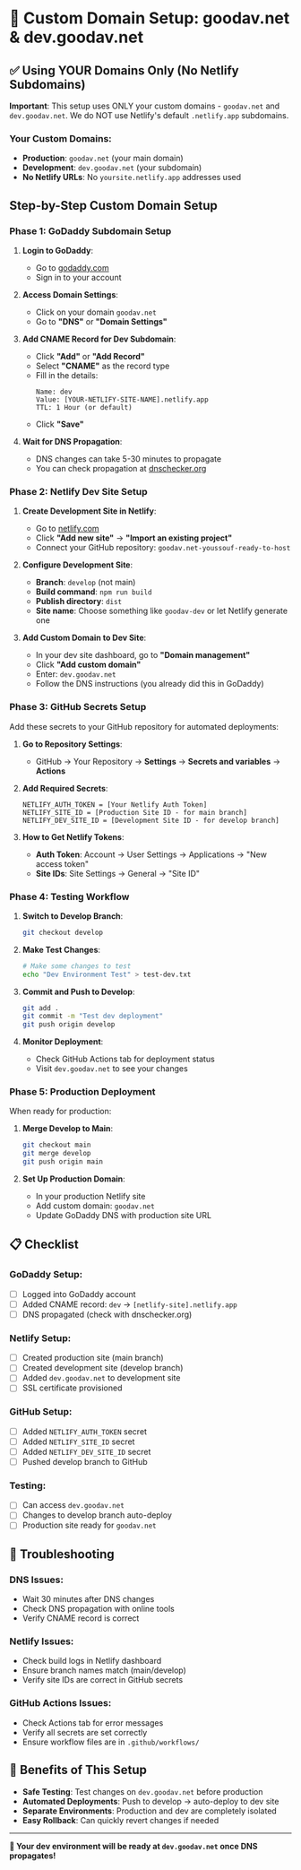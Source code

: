 # 🚀 Custom Domain Setup: goodav.net & dev.goodav.net

## ✅ Using YOUR Domains Only (No Netlify Subdomains)

**Important**: This setup uses ONLY your custom domains - `goodav.net` and `dev.goodav.net`. We do NOT use Netlify's default `.netlify.app` subdomains.

### Your Custom Domains:
- **Production**: `goodav.net` (your main domain)
- **Development**: `dev.goodav.net` (your subdomain)
- **No Netlify URLs**: No `yoursite.netlify.app` addresses used

## Step-by-Step Custom Domain Setup

### Phase 1: GoDaddy Subdomain Setup

1. **Login to GoDaddy**:
   - Go to [godaddy.com](https://godaddy.com)
   - Sign in to your account

2. **Access Domain Settings**:
   - Click on your domain `goodav.net`
   - Go to **"DNS"** or **"Domain Settings"**

3. **Add CNAME Record for Dev Subdomain**:
   - Click **"Add"** or **"Add Record"**
   - Select **"CNAME"** as the record type
   - Fill in the details:
     ```
     Name: dev
     Value: [YOUR-NETLIFY-SITE-NAME].netlify.app
     TTL: 1 Hour (or default)
     ```
   - Click **"Save"**

4. **Wait for DNS Propagation**:
   - DNS changes can take 5-30 minutes to propagate
   - You can check propagation at [dnschecker.org](https://dnschecker.org)

### Phase 2: Netlify Dev Site Setup

1. **Create Development Site in Netlify**:
   - Go to [netlify.com](https://netlify.com)
   - Click **"Add new site"** → **"Import an existing project"**
   - Connect your GitHub repository: `goodav.net-youssouf-ready-to-host`

2. **Configure Development Site**:
   - **Branch**: `develop` (not main)
   - **Build command**: `npm run build`
   - **Publish directory**: `dist`
   - **Site name**: Choose something like `goodav-dev` or let Netlify generate one

3. **Add Custom Domain to Dev Site**:
   - In your dev site dashboard, go to **"Domain management"**
   - Click **"Add custom domain"**
   - Enter: `dev.goodav.net`
   - Follow the DNS instructions (you already did this in GoDaddy)

### Phase 3: GitHub Secrets Setup

Add these secrets to your GitHub repository for automated deployments:

1. **Go to Repository Settings**:
   - GitHub → Your Repository → **Settings** → **Secrets and variables** → **Actions**

2. **Add Required Secrets**:
   ```
   NETLIFY_AUTH_TOKEN = [Your Netlify Auth Token]
   NETLIFY_SITE_ID = [Production Site ID - for main branch]
   NETLIFY_DEV_SITE_ID = [Development Site ID - for develop branch]
   ```

3. **How to Get Netlify Tokens**:
   - **Auth Token**: Account → User Settings → Applications → "New access token"
   - **Site IDs**: Site Settings → General → "Site ID"

### Phase 4: Testing Workflow

1. **Switch to Develop Branch**:
   ```bash
   git checkout develop
   ```

2. **Make Test Changes**:
   ```bash
   # Make some changes to test
   echo "Dev Environment Test" > test-dev.txt
   ```

3. **Commit and Push to Develop**:
   ```bash
   git add .
   git commit -m "Test dev deployment"
   git push origin develop
   ```

4. **Monitor Deployment**:
   - Check GitHub Actions tab for deployment status
   - Visit `dev.goodav.net` to see your changes

### Phase 5: Production Deployment

When ready for production:

1. **Merge Develop to Main**:
   ```bash
   git checkout main
   git merge develop
   git push origin main
   ```

2. **Set Up Production Domain**:
   - In your production Netlify site
   - Add custom domain: `goodav.net`
   - Update GoDaddy DNS with production site URL

## 📋 Checklist

### GoDaddy Setup:
- [ ] Logged into GoDaddy account
- [ ] Added CNAME record: `dev` → `[netlify-site].netlify.app`
- [ ] DNS propagated (check with dnschecker.org)

### Netlify Setup:
- [ ] Created production site (main branch)
- [ ] Created development site (develop branch)
- [ ] Added `dev.goodav.net` to development site
- [ ] SSL certificate provisioned

### GitHub Setup:
- [ ] Added `NETLIFY_AUTH_TOKEN` secret
- [ ] Added `NETLIFY_SITE_ID` secret
- [ ] Added `NETLIFY_DEV_SITE_ID` secret
- [ ] Pushed develop branch to GitHub

### Testing:
- [ ] Can access `dev.goodav.net`
- [ ] Changes to develop branch auto-deploy
- [ ] Production site ready for `goodav.net`

## 🔧 Troubleshooting

### DNS Issues:
- Wait 30 minutes after DNS changes
- Check DNS propagation with online tools
- Verify CNAME record is correct

### Netlify Issues:
- Check build logs in Netlify dashboard
- Ensure branch names match (main/develop)
- Verify site IDs are correct in GitHub secrets

### GitHub Actions Issues:
- Check Actions tab for error messages
- Verify all secrets are set correctly
- Ensure workflow files are in `.github/workflows/`

## 🌟 Benefits of This Setup

- **Safe Testing**: Test changes on `dev.goodav.net` before production
- **Automated Deployments**: Push to develop → auto-deploy to dev site
- **Separate Environments**: Production and dev are completely isolated
- **Easy Rollback**: Can quickly revert changes if needed

---

**🎉 Your dev environment will be ready at `dev.goodav.net` once DNS propagates!**
